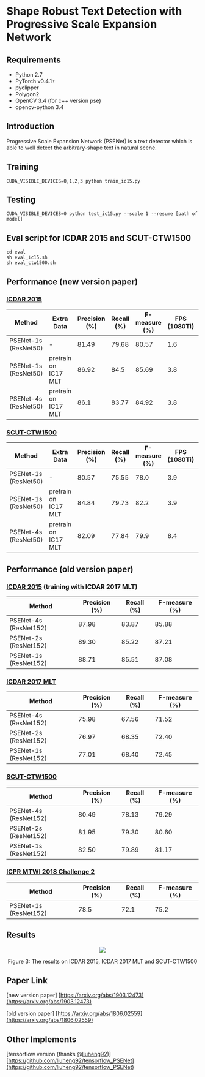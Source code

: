 # Shape Robust Text Detection with Progressive Scale Expansion Network

## Requirements
* Python 2.7
* PyTorch v0.4.1+
* pyclipper
* Polygon2
* OpenCV 3.4 (for c++ version pse)
* opencv-python 3.4

## Introduction
Progressive Scale Expansion Network (PSENet) is a text detector which is able to well detect the arbitrary-shape text in natural scene.

## Training
```
CUDA_VISIBLE_DEVICES=0,1,2,3 python train_ic15.py
```

## Testing
```
CUDA_VISIBLE_DEVICES=0 python test_ic15.py --scale 1 --resume [path of model]
```

## Eval script for ICDAR 2015 and SCUT-CTW1500
```
cd eval
sh eval_ic15.sh
sh eval_ctw1500.sh
```


## Performance (new version paper)
### [ICDAR 2015](http://rrc.cvc.uab.es/?ch=4&com=evaluation&task=1)
| Method | Extra Data | Precision (%) | Recall (%) | F-measure (%) | FPS (1080Ti) | Model |
| - | - | - | - | - | - | - |
| PSENet-1s (ResNet50) | - | 81.49 | 79.68 | 80.57 | 1.6 | [baiduyun](https://pan.baidu.com/s/17FssfXd-hjsU5i2GGrKD-g)(extract code: rxti) |
| PSENet-1s (ResNet50) | pretrain on IC17 MLT | 86.92 | 84.5 | 85.69 | 3.8 | [baiduyun](https://pan.baidu.com/s/1oKVxHKuT3hdzDUmksbcgAQ)(extract code: aieo) |
| PSENet-4s (ResNet50) | pretrain on IC17 MLT | 86.1 | 83.77 | 84.92 | 3.8 | [baiduyun](https://pan.baidu.com/s/1oKVxHKuT3hdzDUmksbcgAQ)(extract code: aieo) |

### [SCUT-CTW1500](https://github.com/Yuliang-Liu/Curve-Text-Detector)
| Method | Extra Data | Precision (%) | Recall (%) | F-measure (%) | FPS (1080Ti) | Model |
| - | - | - | - | - | - | - |
| PSENet-1s (ResNet50) | - | 80.57 | 75.55 | 78.0 | 3.9 | [baiduyun](https://pan.baidu.com/s/1BqJspFwBmHjoqlE0jOrJQg)(extract code: ksv7) |
| PSENet-1s (ResNet50) | pretrain on IC17 MLT | 84.84| 79.73 | 82.2 | 3.9 | [baiduyun](https://pan.baidu.com/s/1zonNEABLk4ifseeJtQeS4w)(extract code: z7ac) |
| PSENet-4s (ResNet50) | pretrain on IC17 MLT | 82.09 | 77.84 | 79.9 | 8.4 | [baiduyun](https://pan.baidu.com/s/1zonNEABLk4ifseeJtQeS4w)(extract code: z7ac) |

## Performance (old version paper)
### [ICDAR 2015](http://rrc.cvc.uab.es/?ch=4&com=evaluation&task=1) (training with ICDAR 2017 MLT)
| Method | Precision (%) | Recall (%) | F-measure (%) | 
| - | - | - | - |
| PSENet-4s (ResNet152) | 87.98 | 83.87 | 85.88 |
| PSENet-2s (ResNet152) | 89.30 | 85.22 | 87.21 |
| PSENet-1s (ResNet152) | 88.71 | 85.51 | 87.08 |

### [ICDAR 2017 MLT](http://rrc.cvc.uab.es/?ch=8&com=evaluation&task=1)
| Method | Precision (%) | Recall (%) | F-measure (%) | 
| - | - | - | - |
| PSENet-4s (ResNet152) | 75.98 | 67.56 | 71.52 |
| PSENet-2s (ResNet152) | 76.97 | 68.35 | 72.40 |
| PSENet-1s (ResNet152) | 77.01 | 68.40 | 72.45 |

### [SCUT-CTW1500](https://github.com/Yuliang-Liu/Curve-Text-Detector)
| Method | Precision (%) | Recall (%) | F-measure (%) | 
| - | - | - | - |
| PSENet-4s (ResNet152) | 80.49 | 78.13 | 79.29 |
| PSENet-2s (ResNet152) | 81.95 | 79.30 | 80.60 |
| PSENet-1s (ResNet152) | 82.50 | 79.89 | 81.17 |

### [ICPR MTWI 2018 Challenge 2](https://tianchi.aliyun.com/competition/rankingList.htm?spm=5176.100067.5678.4.65166a80jnPm5W&raceId=231651)
| Method | Precision (%) | Recall (%) | F-measure (%) | 
| - | - | - | - |
| PSENet-1s (ResNet152) | 78.5 | 72.1 | 75.2 |

## Results
<div align="center">
  <img src="https://github.com/whai362/PSENet/blob/master/figure/res0.png">
</div>
<p align="center">
  Figure 3: The results on ICDAR 2015, ICDAR 2017 MLT and SCUT-CTW1500
</p>

## Paper Link
[new version paper] [https://arxiv.org/abs/1903.12473](https://arxiv.org/abs/1903.12473)

[old version paper] [https://arxiv.org/abs/1806.02559](https://arxiv.org/abs/1806.02559)

## Other Implements
[tensorflow version (thanks @[liuheng92](https://github.com/liuheng92))] [https://github.com/liuheng92/tensorflow_PSENet](https://github.com/liuheng92/tensorflow_PSENet)
